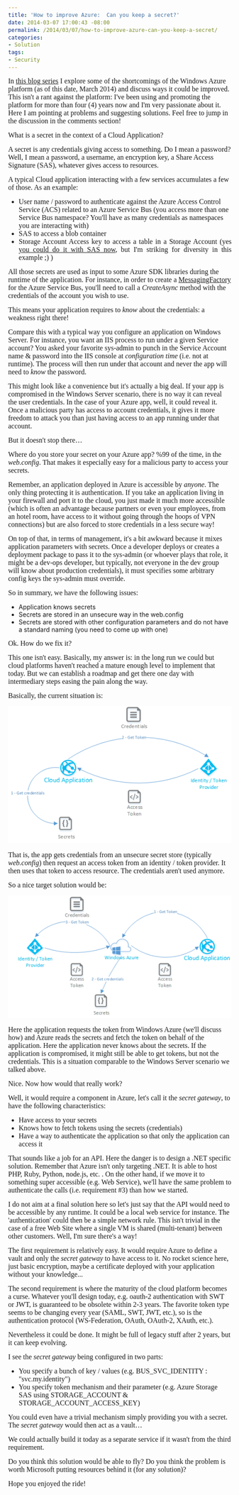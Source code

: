 ```yaml
---
title: 'How to improve Azure:  Can you keep a secret?'
date: 2014-03-07 17:00:43 -08:00
permalink: /2014/03/07/how-to-improve-azure-can-you-keep-a-secret/
categories:
- Solution
tags:
- Security
---
```

<span style="font-family:Times New Roman;font-size:12pt;">In <a href="http://vincentlauzon.wordpress.com/2014/03/06/how-to-improve-azure/">this blog series</a> I explore some of the shortcomings of the Windows Azure platform (as of this date, March 2014) and discuss ways it could be improved. This isn't a rant against the platform: I've been using and promoting the platform for more than four (4) years now and I'm very passionate about it. Here I am pointing at problems and suggesting solutions. Feel free to jump in the discussion in the comments section!
</span>

<span style="font-family:Times New Roman;font-size:12pt;">What is a secret in the context of a Cloud Application?
</span>

<span style="font-family:Times New Roman;font-size:12pt;">A secret is any credentials giving access to something. Do I mean a password? Well, I mean a password, a username, an encryption key, a Share Access Signature (SAS), whatever gives access to resources.
</span>

<span style="font-family:Times New Roman;font-size:12pt;">A typical Cloud application interacting with a few services accumulates a few of those. As an example:
</span>
<ul>
	<li><span style="font-family:Times New Roman;font-size:12pt;">User name / password to authenticate against the Azure Access Control Service (ACS) related to an Azure Service Bus (you access more than one Service Bus namespace? You'll have as many credentials as namespaces you are interacting with)
</span></li>
	<li><span style="font-family:Times New Roman;font-size:12pt;">SAS to access a blob container
</span></li>
	<li>
<div style="text-align:justify;"><span style="font-family:Times New Roman;font-size:12pt;">Storage Account Access key to access a table in a Storage Account (yes <a href="http://blogs.msdn.com/b/windowsazurestorage/archive/2012/06/12/introducing-table-sas-shared-access-signature-queue-sas-and-update-to-blob-sas.aspx">you could do it with SAS now</a>, but I'm striking for diversity in this example ;) )
</span></div></li>
</ul>
<span style="font-family:Times New Roman;font-size:12pt;">All those secrets are used as input to some Azure SDK libraries during the runtime of the application. For instance, in order to create a <a href="http://msdn.microsoft.com/en-us/library/windowsazure/microsoft.servicebus.messaging.messagingfactory.aspx">MessagingFactory</a> for the Azure Service Bus, you'll need to call a <em>CreateAsync </em>method with the credentials of the account you wish to use.
</span>

<span style="font-family:Times New Roman;font-size:12pt;">This means your application requires to <em>know</em> about the credentials: a weakness right there!
</span>

<span style="font-family:Times New Roman;font-size:12pt;">Compare this with a typical way you configure an application on Windows Server. For instance, you want an IIS process to run under a given Service account? You asked your favorite sys-admin to punch in the Service Account name &amp; password into the IIS console at <em>configuration time</em> (i.e. not at runtime). The process will then run under that account and never the app will need to <em>know</em> the password.
</span>

<span style="font-family:Times New Roman;font-size:12pt;">This might look like a convenience but it's actually a big deal. If your app is compromised in the Windows Server scenario, there is no way it can reveal the user credentials. In the case of your Azure app, well, it could reveal it. Once a malicious party has access to account credentials, it gives it more freedom to attack you than just having access to an app running under that account.
</span>

<span style="font-family:Times New Roman;font-size:12pt;">But it doesn't stop there…
</span>

<span style="font-family:Times New Roman;font-size:12pt;">Where do you store your secret on your Azure app? %99 of the time, in the <em>web.config</em>. That makes it especially easy for a malicious party to access your secrets.
</span>

<span style="font-family:Times New Roman;font-size:12pt;">Remember, an application deployed in Azure is accessible by <em>anyone</em>. The only thing protecting it is authentication. If you take an application living in your firewall and port it to the cloud, you just made it much more accessible (which is often an advantage because partners or even your employees, from an hotel room, have access to it without going through the hoops of VPN connections) but are also forced to store credentials in a less secure way!
</span>

<span style="font-family:Times New Roman;font-size:12pt;">On top of that, in terms of management, it's a bit awkward because it mixes application parameters with secrets. Once a developer deploys or creates a deployment package to pass it to the sys-admin (or whoever plays that role, it might be a dev-ops developer, but typically, not everyone in the dev group will know about production credentials), it must specifies some arbitrary config keys the sys-admin must override.
</span>

<span style="font-family:Times New Roman;font-size:12pt;">So in summary, we have the following issues:
</span>
<ul>
	<li>Application knows secrets</li>
	<li>Secrets are stored in an unsecure way in the web.config</li>
	<li>Secrets are stored with other configuration parameters and do not have a standard naming (you need to come up with one)</li>
</ul>
<span style="font-family:Times New Roman;font-size:12pt;">Ok. How do we fix it?
</span>

<span style="font-family:Times New Roman;font-size:12pt;">This one isn't easy. Basically, my answer is: in the long run we could but cloud platforms haven't reached a mature enough level to implement that today. But we can establish a roadmap and get there one day with intermediary steps easing the pain along the way.
</span>

<span style="font-family:Times New Roman;font-size:12pt;">Basically, the current situation is:
</span>

<img src="/assets/posts/2014/1/how-to-improve-azure-can-you-keep-a-secret/030714_0258_howtoimprov1.png" alt="" /><span style="font-family:Times New Roman;font-size:12pt;">
</span>

<span style="font-family:Times New Roman;font-size:12pt;">That is, the app gets credentials from an unsecure secret store (typically <em>web.config</em>) then request an access token from an identity / token provider. It then uses that token to access resource. The credentials aren't used anymore.
</span>

<span style="font-family:Times New Roman;font-size:12pt;">So a nice target solution would be:
</span>

<img src="/assets/posts/2014/1/how-to-improve-azure-can-you-keep-a-secret/030714_0258_howtoimprov2.png" alt="" /><span style="font-family:Times New Roman;font-size:12pt;">
</span>

<span style="font-family:Times New Roman;font-size:12pt;">Here the application requests the token from Windows Azure (we'll discuss how) and Azure reads the secrets and fetch the token on behalf of the application. Here the application never knows about the secrets. If the application is compromised, it might still be able to get tokens, but not the credentials. This is a situation comparable to the Windows Server scenario we talked above.
</span>

<span style="font-family:Times New Roman;font-size:12pt;">Nice. Now how would that really work?
</span>

<span style="font-family:Times New Roman;font-size:12pt;">Well, it would require a component in Azure, let's call it the <em>secret gateway</em>, to have the following characteristics:
</span>
<ul>
	<li><span style="font-family:Times New Roman;font-size:12pt;">Have access to your secrets
</span></li>
	<li><span style="font-family:Times New Roman;font-size:12pt;">Knows how to fetch tokens using the secrets (credentials)
</span></li>
	<li><span style="font-family:Times New Roman;font-size:12pt;">Have a way to authenticate the application so that only the application can access it
</span></li>
</ul>
<span style="font-family:Times New Roman;font-size:12pt;">That sounds like a job for an API. Here the danger is to design a .NET specific solution. Remember that Azure isn't only targeting .NET. It is able to host PHP, Ruby, Python, node.js, etc. . On the other hand, if we move it to something super accessible (e.g. Web Service), we'll have the same problem to authenticate the calls (i.e. requirement #3) than how we started.
</span>

<span style="font-family:Times New Roman;font-size:12pt;">I do not aim at a final solution here so let's just say that the API would need to be accessible by any runtime. It could be a local web service for instance. The 'authentication' could then be a simple network rule. This isn't trivial in the case of a free Web Site where a single VM is shared (multi-tenant) between other customers. Well, I'm sure there's a way!
</span>

<span style="font-family:Times New Roman;font-size:12pt;">The first requirement is relatively easy. It would require Azure to define a vault and only the <em>secret gateway</em> to have access to it. No rocket science here, just basic encryption, maybe a certificate deployed with your application without your knowledge...
</span>

<span style="font-family:Times New Roman;font-size:12pt;">The second requirement is where the maturity of the cloud platform becomes a curse. Whatever you'll design today, e.g. oauth-2 authentication with SWT or JWT, is guaranteed to be obsolete within 2-3 years. The favorite token type seems to be changing every year (SAML, SWT, JWT, etc.), so is the authentication protocol (WS-Federation, OAuth, OAuth-2, XAuth, etc.).
</span>

<span style="font-family:Times New Roman;font-size:12pt;">Nevertheless it could be done. It might be full of legacy stuff after 2 years, but it can keep evolving.
</span>

<span style="font-family:Times New Roman;font-size:12pt;">I see the <em>secret gateway</em> being configured in two parts:
</span>
<ul>
	<li><span style="font-family:Times New Roman;font-size:12pt;">You specify a bunch of key / values (e.g. BUS_SVC_IDENTITY : "svc.my.identity")
</span></li>
	<li><span style="font-family:Times New Roman;font-size:12pt;">You specify token mechanism and their parameter (e.g. Azure Storage SAS using STORAGE_ACCOUNT &amp; STORAGE_ACCOUNT_ACCESS_KEY)
</span></li>
</ul>
<span style="font-family:Times New Roman;font-size:12pt;">You could even have a trivial mechanism simply providing you with a secret. The <em>secret gateway</em> would then act as a vault…
</span>

<span style="font-family:Times New Roman;font-size:12pt;">We could actually build it today as a separate service if it wasn't from the third requirement.
</span>

<span style="font-family:Times New Roman;font-size:12pt;">Do you think this solution would be able to fly? Do you think the problem is worth Microsoft putting resources behind it (for any solution)?
</span>

<span style="font-family:Times New Roman;font-size:12pt;">Hope you enjoyed the ride!</span>